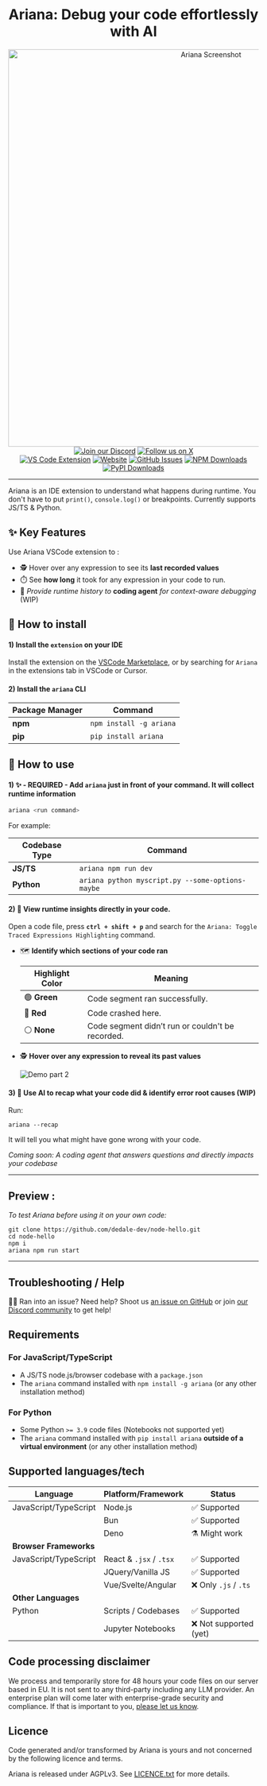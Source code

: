 <div align="center">
  <div align="center">
  <h1>Ariana: Debug your code effortlessly with AI</h1>
  <div align="center">
    <img src="https://github.com/dedale-dev/.github/blob/main/ariana_readme_thumbnail.png?raw=true" alt="Ariana Screenshot" width="800">
  </div>
  <a href="https://discord.gg/Y3TFTmE89g"><img src="https://img.shields.io/discord/1312017605955162133?style=for-the-badge&color=7289da&label=Discord&logo=discord&logoColor=ffffff" alt="Join our Discord"></a>
  <a href="https://twitter.com/anic_dev"><img src="https://img.shields.io/badge/Follow-@anic_dev-black?style=for-the-badge&logo=x&logoColor=white" alt="Follow us on X"></a>
  <br/>
  <a href="https://marketplace.visualstudio.com/items?itemName=dedale-dev.ariana"><img src="https://img.shields.io/visual-studio-marketplace/v/dedale-dev.ariana?style=for-the-badge&label=VS%20Code&logo=visualstudiocode&logoColor=white&color=0066b8" alt="VS Code Extension"></a>
  <a href="https://ariana.dev"><img src="https://img.shields.io/badge/Website-ariana.dev-blue?style=for-the-badge&color=FF6B6B" alt="Website"></a>
  <a href="https://github.com/dedale-dev/ariana/issues"><img src="https://img.shields.io/github/issues/dedale-dev/ariana?style=for-the-badge&logo=github&color=4CAF50" alt="GitHub Issues"></a>
  <a href="https://www.npmjs.com/package/ariana"><img alt="NPM Downloads" src="https://img.shields.io/npm/dt/ariana?style=for-the-badge&logo=npm&color=CB3837"></a>
  <a href="https://pypi.org/project/ariana"><img alt="PyPI Downloads" src="https://img.shields.io/pypi/dm/ariana?style=for-the-badge&logo=pypi&color=0086b8"></a>
  <hr>
  </div>
</div>

Ariana is an IDE extension to understand what happens during runtime. You don't have to put `print()`, `console.log()` or breakpoints. Currently supports JS/TS & Python.

## ✨ Key Features

Use Ariana VSCode extension to :
- 🕵️ Hover over any expression to see its **last recorded values**
- ⏱️ See **how long** it took for any expression in your code to run.
- 🧵 *Provide runtime history to* **coding agent** *for context-aware debugging* (WIP)



## 💾 How to install

#### 1) Install the `extension` on your IDE 

Install the extension on the [VSCode Marketplace](https://marketplace.visualstudio.com/items?itemName=dedale-dev.ariana), or by searching for `Ariana` in the extensions tab in VSCode or Cursor.

#### 2) Install the `ariana` CLI

| Package Manager | Command                        |
|-----------------|--------------------------------|
| **npm**         | `npm install -g ariana`        |
| **pip**         | `pip install ariana`           |



## 📖 How to use

#### 1) ✨ - REQUIRED - Add `ariana` just in front of your command. It will collect runtime information

```bash
ariana <run command>
```

For example:

| Codebase Type   | Command                                      |
|-----------------|----------------------------------------------|
| **JS/TS**       | `ariana npm run dev`                         |
| **Python**      | `ariana python myscript.py --some-options-maybe` |


#### 2) 👾 View runtime insights directly in your code.

Open a code file, press **`ctrl + shift + p`** and search for the `Ariana: Toggle Traced Expressions Highlighting` command.

- 🗺️ **Identify which sections of your code ran**


    | Highlight Color | Meaning                        |
    |----------------|--------------------------------|
    | 🟢 **Green**   | Code segment ran successfully. |
    | 🔴 **Red**     | Code crashed here. |
    | ⚪ **None**     | Code segment didn’t run or couldn't be recorded. | 


- 🕵️ **Hover over any expression to reveal its past values**

  ![Demo part 2](https://github.com/dedale-dev/.github/blob/main/demo_part2_0.gif?raw=true)


#### 3) 🤖 Use AI to recap what your code did & identify error root causes (WIP)

Run:

```
ariana --recap
```
It will tell you what might have gone wrong with your code.

*Coming soon: A coding agent that answers questions and directly impacts your codebase*


----------------------------------------
## Preview : 

*To test Ariana before using it on your own code:*

```
git clone https://github.com/dedale-dev/node-hello.git
cd node-hello
npm i
ariana npm run start
```
-----------------------------------------
## Troubleshooting / Help

😵‍💫 Ran into an issue? Need help? Shoot us [an issue on GitHub](https://github.com/dedale-dev/ariana/issues) or join [our Discord community](https://discord.gg/Y3TFTmE89g) to get help!

## Requirements

### For JavaScript/TypeScript

- A JS/TS node.js/browser codebase with a `package.json`
- The `ariana` command installed with `npm install -g ariana` (or any other installation method)

### For Python

- Some Python `>= 3.9` code files (Notebooks not supported yet)
- The `ariana` command installed with `pip install ariana` **outside of a virtual environment** (or any other installation method)

## Supported languages/tech
| Language | Platform/Framework | Status |
|----------|-------------------|---------|
| JavaScript/TypeScript | Node.js | ✅ Supported |
| | Bun | ✅ Supported |
| | Deno | ⚗️ Might work |
| **Browser Frameworks** | | |
| JavaScript/TypeScript | React & `.jsx` / `.tsx` | ✅ Supported |
| | JQuery/Vanilla JS | ✅ Supported |
| | Vue/Svelte/Angular | ❌ Only `.js` / `.ts` |
| **Other Languages** | | |
| Python | Scripts / Codebases | ✅ Supported |
| | Jupyter Notebooks | ❌ Not supported (yet) |

## Code processing disclaimer

We process and temporarily store for 48 hours your code files on our server based in EU. It is not sent to any third-party including any LLM provider. An enterprise plan will come later with enterprise-grade security and compliance. If that is important to you, [please let us know](https://discord.gg/Y3TFTmE89g).

## Licence

Code generated and/or transformed by Ariana is yours and not concerned by the following licence and terms.

Ariana is released under AGPLv3. See [LICENCE.txt](LICENCE.txt) for more details.

